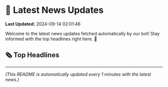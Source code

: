# 📰 Latest News Updates
**Last Updated:** 2024-09-14 02:01:46

Welcome to the latest news updates fetched automatically by our bot! Stay informed with the top headlines right here. 🚀

## 🗞️ Top Headlines

---
*(This README is automatically updated every 1 minutes with the latest news.)*
